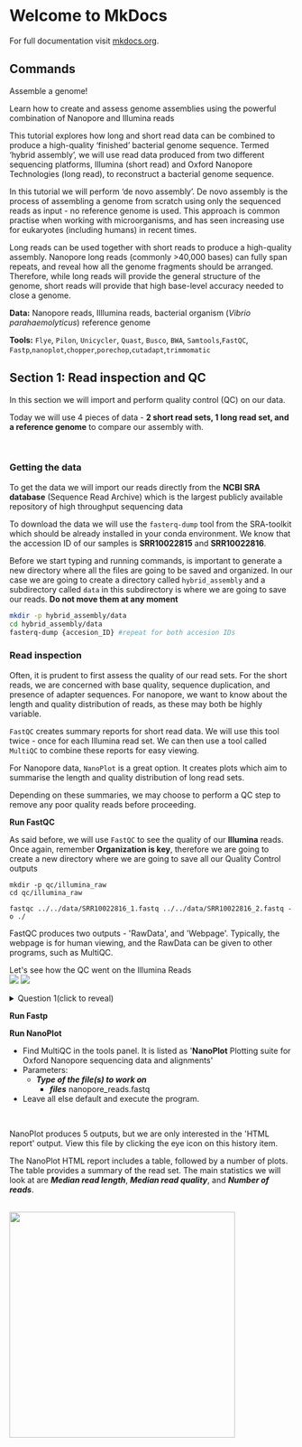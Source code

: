 # Welcome to MkDocs

For full documentation visit [mkdocs.org](https://www.mkdocs.org).

## Commands

Assemble a genome!

Learn how to create and assess genome assemblies using the powerful combination of Nanopore and Illumina reads

This tutorial explores how long and short read data can be combined to produce a high-quality ‘finished’ bacterial genome sequence. Termed ‘hybrid assembly’, we will use read data produced from two different sequencing platforms, Illumina (short read) and Oxford Nanopore Technologies (long read), to reconstruct a bacterial genome sequence.

In this tutorial we will perform ‘de novo assembly’. De novo assembly is the process of assembling a genome from scratch using only the sequenced reads as input - no reference genome is used. This approach is common practise when working with microorganisms, and has seen increasing use for eukaryotes (including humans) in recent times.

Long reads can be used together with short reads to produce a high-quality assembly. Nanopore long reads (commonly >40,000 bases) can fully span repeats, and reveal how all the genome fragments should be arranged. Therefore, while long reads will provide the general structure of the genome, short reads will provide that high base-level accuracy needed to close a genome.

**Data:** Nanopore reads, Illlumina reads, bacterial organism (_Vibrio parahaemolyticus_) reference genome

**Tools:** `Flye`, `Pilon`, `Unicycler`, `Quast`, `Busco`, `BWA`, `Samtools`,`FastQC`, `Fastp`,`nanoplot`,`chopper`,`porechop`,`cutadapt`,`trimmomatic`

## Section 1: Read inspection and QC

In this section we will import and perform quality control (QC) on our data. 

Today we will use 4 pieces of data - **2 short read sets, 1 long read set, and a reference genome** to compare our assembly with. 

<br>

### Getting the data

To get the data we will import our reads directly from the **NCBI SRA database** (Sequence Read Archive) which is the largest publicly available repository of high throughput sequencing data

To download the data we will use the `fasterq-dump` tool from the SRA-toolkit which should be already installed in your conda environment.
We know that the accession ID of our samples is **SRR10022815** and **SRR10022816**. 

Before we start typing and running commands, is important to generate a new directory where all the files are going to be saved and organized.
In our case we are going to create a directory called `hybrid_assembly` and a subdirectory called `data` in this subdirectory is where we are going to save our reads. **Do not move them at any moment**

```bash
mkdir -p hybrid_assembly/data
cd hybrid_assembly/data
fasterq-dump {accesion_ID} #repeat for both accesion IDs
```

### Read inspection

Often, it is prudent to first assess the quality of our read sets. For the short reads, we are concerned with base quality, sequence duplication, and presence of adapter sequences. For nanopore, we want to know about the length and quality distribution of reads, as these may both be highly variable. 

`FastQC` creates summary reports for short read data. We will use this tool twice - once for each Illumina read set. We can then use a tool called `MultiQC` to combine these reports for easy viewing. 

For Nanopore data, `NanoPlot` is a great option. It creates plots which aim to summarise the length and quality distribution of long read sets. 

Depending on these summaries, we may choose to perform a QC step to remove any poor quality reads before proceeding. 


**Run FastQC**

As said before, we will use `FastQC` to see the quality of our **Illumina** reads. Once again, remember **Organization is key**, therefore we are going to create a new directory where we are going to save all our Quality Control outputs
```{Bash}
mkdir -p qc/illumina_raw
cd qc/illumina_raw

fastqc ../../data/SRR10022816_1.fastq ../../data/SRR10022816_2.fastq -o ./
```

FastQC produces two outputs - 'RawData', and 'Webpage'. Typically, the webpage is for human viewing, and the RawData can be given to other programs, such as MultiQC.

Let's see how the QC went on the Illumina Reads
<br>
<img src="assets/illuminaR1_raw">
<img src="assets/illuminaR2_raw">
<br>

<details>
<summary>Question 1(click to reveal)</summary>
What do you think about them? Do you think they have enough quality? Let's discuss, take your time to inspect the whole html
</details>


**Run Fastp**


**Run NanoPlot**
* Find MultiQC in the tools panel. It is listed as '**NanoPlot** Plotting suite for Oxford Nanopore sequencing data and alignments'
* Parameters:
    * ***Type of the file(s) to work on***
        * ***files*** nanopore_reads.fastq
* Leave all else default and execute the program. 

<br>

NanoPlot produces 5 outputs, but we are only interested in the 'HTML report' output. View this file by clicking the eye icon on this history item.

The NanoPlot HTML report includes a table, followed by a number of plots. The table provides a summary of the read set. The main statistics we will look at are ***Median read length***, ***Median read quality***, and ***Number of reads***. 

<br>

<img src="media/nanoplot_table.PNG" width="400">

<br>